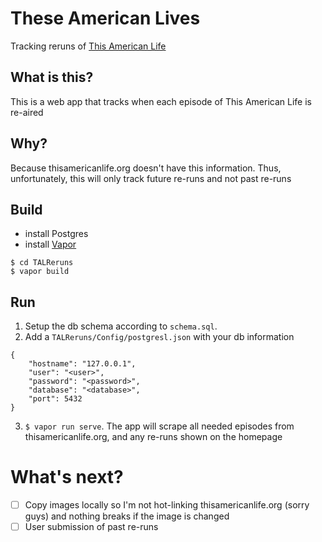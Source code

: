 # These American Lives
Tracking reruns of [This American Life](thisamericanlife.org)

## What is this?
This is a web app that tracks when each episode of This American Life is re-aired

## Why?
Because thisamericanlife.org doesn't have this information.  Thus, unfortunately, this will only track future re-runs and not past re-runs

## Build
- install Postgres
- install [Vapor](http://vapor.codes)
```
$ cd TALReruns
$ vapor build
```

## Run
1. Setup the db schema according to `schema.sql`.
2. Add a `TALReruns/Config/postgresl.json` with your db information
```
{
    "hostname": "127.0.0.1",
    "user": "<user>",
    "password": "<password>",
    "database": "<database>",
    "port": 5432
}
```
3. `$ vapor run serve`.  The app will scrape all needed episodes from thisamericanlife.org, and any re-runs shown on the homepage

# What's next?
- [ ] Copy images locally so I'm not hot-linking thisamericanlife.org (sorry guys) and nothing breaks if the image is changed
- [ ] User submission of past re-runs
